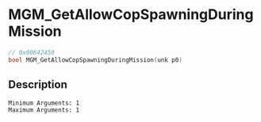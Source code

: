 # MGM_GetAllowCopSpawningDuringMission
```c
// 0x00642450
bool MGM_GetAllowCopSpawningDuringMission(unk p0)
```
## Description
```
Minimum Arguments: 1
Maximum Arguments: 1
```
